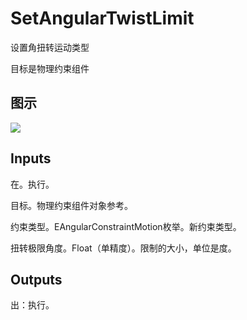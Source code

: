 # SetAngularTwistLimit

设置角扭转运动类型

目标是物理约束组件

## 图示

![]($-20221218-20210742.png)

## Inputs

在。执行。

目标。物理约束组件对象参考。

约束类型。EAngularConstraintMotion枚举。新约束类型。

扭转极限角度。Float（单精度）。限制的大小，单位是度。  

## Outputs

出：执行。
